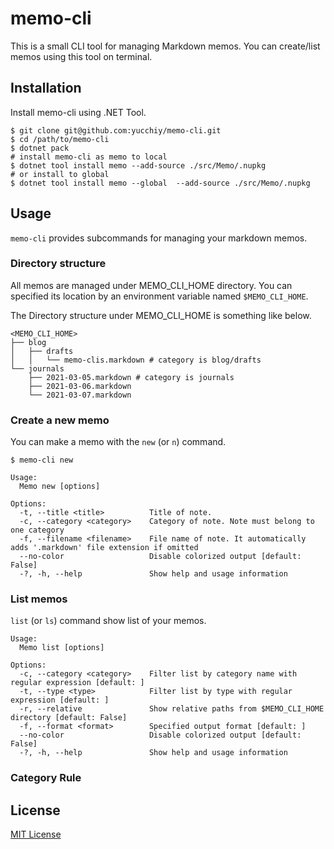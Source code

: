 # memo-cli

This is a small CLI tool for managing Markdown memos.
You can create/list memos using this tool on terminal.

## Installation

Install memo-cli using .NET Tool.

```
$ git clone git@github.com:yucchiy/memo-cli.git
$ cd /path/to/memo-cli
$ dotnet pack
# install memo-cli as memo to local
$ dotnet tool install memo --add-source ./src/Memo/.nupkg 
# or install to global
$ dotnet tool install memo --global  --add-source ./src/Memo/.nupkg 
```

## Usage

`memo-cli` provides subcommands for managing your markdown memos.

### Directory structure

All memos are managed under MEMO_CLI_HOME directory. You can specified its location by an environment variable named `$MEMO_CLI_HOME`.

The Directory structure under MEMO_CLI_HOME is something like below.

```
<MEMO_CLI_HOME>
├── blog
│   ├── drafts
│   │   └── memo-clis.markdown # category is blog/drafts
└── journals
    ├── 2021-03-05.markdown # category is journals
    ├── 2021-03-06.markdown
    └── 2021-03-07.markdown
```

### Create a new memo

You can make a memo with the `new` (or `n`) command.

```
$ memo-cli new 
```

```
Usage:
  Memo new [options]

Options:
  -t, --title <title>          Title of note.
  -c, --category <category>    Category of note. Note must belong to one category
  -f, --filename <filename>    File name of note. It automatically adds '.markdown' file extension if omitted
  --no-color                   Disable colorized output [default: False]
  -?, -h, --help               Show help and usage information
```

### List memos

`list` (or `ls`) command show list of your memos.

```
Usage:
  Memo list [options]

Options:
  -c, --category <category>    Filter list by category name with regular expression [default: ]
  -t, --type <type>            Filter list by type with regular expression [default: ]
  -r, --relative               Show relative paths from $MEMO_CLI_HOME directory [default: False]
  -f, --format <format>        Specified output format [default: ]
  --no-color                   Disable colorized output [default: False]
  -?, -h, --help               Show help and usage information
```

### Category Rule

## License

[MIT License](LICENSE)